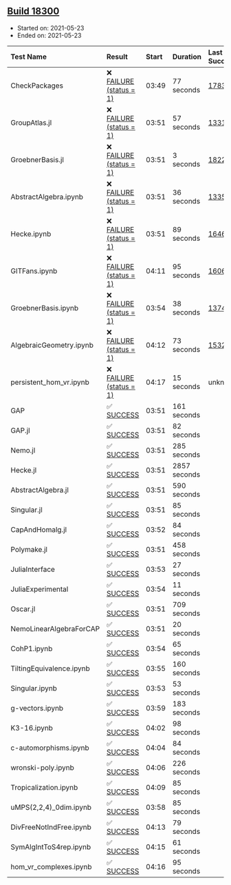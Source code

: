## [Build 18300](https://oscarci.mathematik.uni-kl.de/job/oscar/18300/)

* Started on: 2021-05-23
* Ended on: 2021-05-23

| Test Name    | Result | Start | Duration | Last Success | First Failure |
|:-------------|:-------|:------|:---------|:-------------|:--------------|
| CheckPackages | ❌ [FAILURE (status = 1)](https://oscarci.mathematik.uni-kl.de/job/oscar/18300/artifact/logs/build-18300/CheckPackages.log) | 03:49 | 77 seconds | [17832](https://oscarci.mathematik.uni-kl.de/job/oscar/17832/) | [17833](https://oscarci.mathematik.uni-kl.de/job/oscar/17833/) |
| GroupAtlas.jl | ❌ [FAILURE (status = 1)](https://oscarci.mathematik.uni-kl.de/job/oscar/18300/artifact/logs/build-18300/GroupAtlas.jl.log) | 03:51 | 57 seconds | [13311](https://oscarci.mathematik.uni-kl.de/job/oscar/13311/) | [13312](https://oscarci.mathematik.uni-kl.de/job/oscar/13312/) |
| GroebnerBasis.jl | ❌ [FAILURE (status = 1)](https://oscarci.mathematik.uni-kl.de/job/oscar/18300/artifact/logs/build-18300/GroebnerBasis.jl.log) | 03:51 | 3 seconds | [18228](https://oscarci.mathematik.uni-kl.de/job/oscar/18228/) | [18229](https://oscarci.mathematik.uni-kl.de/job/oscar/18229/) |
| AbstractAlgebra.ipynb | ❌ [FAILURE (status = 1)](https://oscarci.mathematik.uni-kl.de/job/oscar/18300/artifact/logs/build-18300/AbstractAlgebra.ipynb.log) | 03:51 | 36 seconds | [13355](https://oscarci.mathematik.uni-kl.de/job/oscar/13355/) | [13356](https://oscarci.mathematik.uni-kl.de/job/oscar/13356/) |
| Hecke.ipynb | ❌ [FAILURE (status = 1)](https://oscarci.mathematik.uni-kl.de/job/oscar/18300/artifact/logs/build-18300/Hecke.ipynb.log) | 03:51 | 89 seconds | [16463](https://oscarci.mathematik.uni-kl.de/job/oscar/16463/) | [16464](https://oscarci.mathematik.uni-kl.de/job/oscar/16464/) |
| GITFans.ipynb | ❌ [FAILURE (status = 1)](https://oscarci.mathematik.uni-kl.de/job/oscar/18300/artifact/logs/build-18300/GITFans.ipynb.log) | 04:11 | 95 seconds | [16068](https://oscarci.mathematik.uni-kl.de/job/oscar/16068/) | [16069](https://oscarci.mathematik.uni-kl.de/job/oscar/16069/) |
| GroebnerBasis.ipynb | ❌ [FAILURE (status = 1)](https://oscarci.mathematik.uni-kl.de/job/oscar/18300/artifact/logs/build-18300/GroebnerBasis.ipynb.log) | 03:54 | 38 seconds | [13748](https://oscarci.mathematik.uni-kl.de/job/oscar/13748/) | [13749](https://oscarci.mathematik.uni-kl.de/job/oscar/13749/) |
| AlgebraicGeometry.ipynb | ❌ [FAILURE (status = 1)](https://oscarci.mathematik.uni-kl.de/job/oscar/18300/artifact/logs/build-18300/AlgebraicGeometry.ipynb.log) | 04:12 | 73 seconds | [15322](https://oscarci.mathematik.uni-kl.de/job/oscar/15322/) | [15323](https://oscarci.mathematik.uni-kl.de/job/oscar/15323/) |
| persistent_hom_vr.ipynb | ❌ [FAILURE (status = 1)](https://oscarci.mathematik.uni-kl.de/job/oscar/18300/artifact/logs/build-18300/persistent_hom_vr.ipynb.log) | 04:17 | 15 seconds | unknown | unknown |
| GAP | ✅ [SUCCESS](https://oscarci.mathematik.uni-kl.de/job/oscar/18300/artifact/logs/build-18300/GAP.log) | 03:51 | 161 seconds |  |  |
| GAP.jl | ✅ [SUCCESS](https://oscarci.mathematik.uni-kl.de/job/oscar/18300/artifact/logs/build-18300/GAP.jl.log) | 03:51 | 82 seconds |  |  |
| Nemo.jl | ✅ [SUCCESS](https://oscarci.mathematik.uni-kl.de/job/oscar/18300/artifact/logs/build-18300/Nemo.jl.log) | 03:51 | 285 seconds |  |  |
| Hecke.jl | ✅ [SUCCESS](https://oscarci.mathematik.uni-kl.de/job/oscar/18300/artifact/logs/build-18300/Hecke.jl.log) | 03:51 | 2857 seconds |  |  |
| AbstractAlgebra.jl | ✅ [SUCCESS](https://oscarci.mathematik.uni-kl.de/job/oscar/18300/artifact/logs/build-18300/AbstractAlgebra.jl.log) | 03:51 | 590 seconds |  |  |
| Singular.jl | ✅ [SUCCESS](https://oscarci.mathematik.uni-kl.de/job/oscar/18300/artifact/logs/build-18300/Singular.jl.log) | 03:51 | 85 seconds |  |  |
| CapAndHomalg.jl | ✅ [SUCCESS](https://oscarci.mathematik.uni-kl.de/job/oscar/18300/artifact/logs/build-18300/CapAndHomalg.jl.log) | 03:52 | 84 seconds |  |  |
| Polymake.jl | ✅ [SUCCESS](https://oscarci.mathematik.uni-kl.de/job/oscar/18300/artifact/logs/build-18300/Polymake.jl.log) | 03:51 | 458 seconds |  |  |
| JuliaInterface | ✅ [SUCCESS](https://oscarci.mathematik.uni-kl.de/job/oscar/18300/artifact/logs/build-18300/JuliaInterface.log) | 03:53 | 27 seconds |  |  |
| JuliaExperimental | ✅ [SUCCESS](https://oscarci.mathematik.uni-kl.de/job/oscar/18300/artifact/logs/build-18300/JuliaExperimental.log) | 03:54 | 11 seconds |  |  |
| Oscar.jl | ✅ [SUCCESS](https://oscarci.mathematik.uni-kl.de/job/oscar/18300/artifact/logs/build-18300/Oscar.jl.log) | 03:51 | 709 seconds |  |  |
| NemoLinearAlgebraForCAP | ✅ [SUCCESS](https://oscarci.mathematik.uni-kl.de/job/oscar/18300/artifact/logs/build-18300/NemoLinearAlgebraForCAP.log) | 03:51 | 20 seconds |  |  |
| CohP1.ipynb | ✅ [SUCCESS](https://oscarci.mathematik.uni-kl.de/job/oscar/18300/artifact/logs/build-18300/CohP1.ipynb.log) | 03:54 | 65 seconds |  |  |
| TiltingEquivalence.ipynb | ✅ [SUCCESS](https://oscarci.mathematik.uni-kl.de/job/oscar/18300/artifact/logs/build-18300/TiltingEquivalence.ipynb.log) | 03:55 | 160 seconds |  |  |
| Singular.ipynb | ✅ [SUCCESS](https://oscarci.mathematik.uni-kl.de/job/oscar/18300/artifact/logs/build-18300/Singular.ipynb.log) | 03:53 | 53 seconds |  |  |
| g-vectors.ipynb | ✅ [SUCCESS](https://oscarci.mathematik.uni-kl.de/job/oscar/18300/artifact/logs/build-18300/g-vectors.ipynb.log) | 03:59 | 183 seconds |  |  |
| K3-16.ipynb | ✅ [SUCCESS](https://oscarci.mathematik.uni-kl.de/job/oscar/18300/artifact/logs/build-18300/K3-16.ipynb.log) | 04:02 | 98 seconds |  |  |
| c-automorphisms.ipynb | ✅ [SUCCESS](https://oscarci.mathematik.uni-kl.de/job/oscar/18300/artifact/logs/build-18300/c-automorphisms.ipynb.log) | 04:04 | 84 seconds |  |  |
| wronski-poly.ipynb | ✅ [SUCCESS](https://oscarci.mathematik.uni-kl.de/job/oscar/18300/artifact/logs/build-18300/wronski-poly.ipynb.log) | 04:06 | 226 seconds |  |  |
| Tropicalization.ipynb | ✅ [SUCCESS](https://oscarci.mathematik.uni-kl.de/job/oscar/18300/artifact/logs/build-18300/Tropicalization.ipynb.log) | 04:09 | 85 seconds |  |  |
| uMPS(2,2,4)_0dim.ipynb | ✅ [SUCCESS](https://oscarci.mathematik.uni-kl.de/job/oscar/18300/artifact/logs/build-18300/uMPS-2-2-4-_0dim.ipynb.log) | 03:58 | 85 seconds |  |  |
| DivFreeNotIndFree.ipynb | ✅ [SUCCESS](https://oscarci.mathematik.uni-kl.de/job/oscar/18300/artifact/logs/build-18300/DivFreeNotIndFree.ipynb.log) | 04:13 | 79 seconds |  |  |
| SymAlgIntToS4rep.ipynb | ✅ [SUCCESS](https://oscarci.mathematik.uni-kl.de/job/oscar/18300/artifact/logs/build-18300/SymAlgIntToS4rep.ipynb.log) | 04:15 | 61 seconds |  |  |
| hom_vr_complexes.ipynb | ✅ [SUCCESS](https://oscarci.mathematik.uni-kl.de/job/oscar/18300/artifact/logs/build-18300/hom_vr_complexes.ipynb.log) | 04:16 | 95 seconds |  |  |

